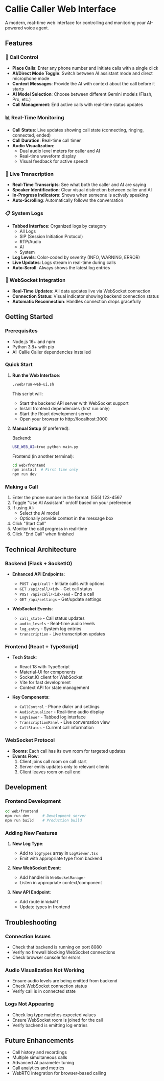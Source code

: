 # Callie Caller Web Interface

A modern, real-time web interface for controlling and monitoring your AI-powered voice agent.

## Features

### 🎯 Call Control
- **Place Calls**: Enter any phone number and initiate calls with a single click
- **AI/Direct Mode Toggle**: Switch between AI assistant mode and direct microphone mode
- **Context Messages**: Provide the AI with context about the call before it starts
- **AI Model Selection**: Choose between different Gemini models (Flash, Pro, etc.)
- **Call Management**: End active calls with real-time status updates

### 📊 Real-Time Monitoring
- **Call Status**: Live updates showing call state (connecting, ringing, connected, ended)
- **Call Duration**: Real-time call timer
- **Audio Visualization**: 
  - Dual audio level meters for caller and AI
  - Real-time waveform display
  - Visual feedback for active speech

### 📝 Live Transcription
- **Real-Time Transcripts**: See what both the caller and AI are saying
- **Speaker Identification**: Clear visual distinction between caller and AI
- **In-Progress Indicators**: Shows when someone is actively speaking
- **Auto-Scrolling**: Automatically follows the conversation

### 📋 System Logs
- **Tabbed Interface**: Organized logs by category
  - All Logs
  - SIP (Session Initiation Protocol)
  - RTP/Audio
  - AI
  - System
- **Log Levels**: Color-coded by severity (INFO, WARNING, ERROR)
- **Live Updates**: Logs stream in real-time during calls
- **Auto-Scroll**: Always shows the latest log entries

### 🔌 WebSocket Integration
- **Real-Time Updates**: All data updates live via WebSocket connection
- **Connection Status**: Visual indicator showing backend connection status
- **Automatic Reconnection**: Handles connection drops gracefully

## Getting Started

### Prerequisites
- Node.js 16+ and npm
- Python 3.8+ with pip
- All Callie Caller dependencies installed

### Quick Start

1. **Run the Web Interface**:
   ```bash
   ./web/run-web-ui.sh
   ```

   This script will:
   - Start the backend API server with WebSocket support
   - Install frontend dependencies (first run only)
   - Start the React development server
   - Open your browser to http://localhost:3000

2. **Manual Setup** (if preferred):
   
   Backend:
   ```bash
   USE_WEB_UI=true python main.py
   ```
   
   Frontend (in another terminal):
   ```bash
   cd web/frontend
   npm install  # First time only
   npm run dev
   ```

### Making a Call

1. Enter the phone number in the format: (555) 123-4567
2. Toggle "Use AI Assistant" on/off based on your preference
3. If using AI:
   - Select the AI model
   - Optionally provide context in the message box
4. Click "Start Call"
5. Monitor the call progress in real-time
6. Click "End Call" when finished

## Technical Architecture

### Backend (Flask + SocketIO)
- **Enhanced API Endpoints**:
  - `POST /api/call` - Initiate calls with options
  - `GET /api/call/<id>` - Get call status
  - `POST /api/call/<id>/end` - End a call
  - `GET /api/settings` - Get/update settings

- **WebSocket Events**:
  - `call_state` - Call status updates
  - `audio_levels` - Real-time audio levels
  - `log_entry` - System log entries
  - `transcription` - Live transcription updates

### Frontend (React + TypeScript)
- **Tech Stack**:
  - React 18 with TypeScript
  - Material-UI for components
  - Socket.IO client for WebSocket
  - Vite for fast development
  - Context API for state management

- **Key Components**:
  - `CallControl` - Phone dialer and settings
  - `AudioVisualizer` - Real-time audio display
  - `LogViewer` - Tabbed log interface
  - `TranscriptionPanel` - Live conversation view
  - `CallStatus` - Current call information

### WebSocket Protocol
- **Rooms**: Each call has its own room for targeted updates
- **Events Flow**:
  1. Client joins call room on call start
  2. Server emits updates only to relevant clients
  3. Client leaves room on call end

## Development

### Frontend Development
```bash
cd web/frontend
npm run dev      # Development server
npm run build    # Production build
```

### Adding New Features

1. **New Log Type**:
   - Add to `logTypes` array in `LogViewer.tsx`
   - Emit with appropriate type from backend

2. **New WebSocket Event**:
   - Add handler in `WebSocketManager`
   - Listen in appropriate context/component

3. **New API Endpoint**:
   - Add route in `WebAPI`
   - Update types in frontend

## Troubleshooting

### Connection Issues
- Check that backend is running on port 8080
- Verify no firewall blocking WebSocket connections
- Check browser console for errors

### Audio Visualization Not Working
- Ensure audio levels are being emitted from backend
- Check WebSocket connection status
- Verify call is in connected state

### Logs Not Appearing
- Check log type matches expected values
- Ensure WebSocket room is joined for the call
- Verify backend is emitting log entries

## Future Enhancements
- Call history and recordings
- Multiple simultaneous calls
- Advanced AI parameter tuning
- Call analytics and metrics
- WebRTC integration for browser-based calling 